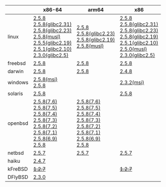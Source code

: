 ||x86-64|arm64|x86|ppc64le|armv7|ppc|armel|riscv64|armhf|sparc|mips|mipsel|alpha|
| --- | --- | --- | --- | --- | --- | --- | --- | --- | --- | --- | --- | --- | --- |
|linux|[2.5.8](https://github.com/roswell/sbcl_bin/releases/download/2.5.8/sbcl-2.5.8-x86-64-linux-binary.tar.bz2)<br />[2.5.8(glibc2.31)](https://github.com/roswell/sbcl_bin/releases/download/2.5.8/sbcl-2.5.8-x86-64-linux-glibc2.31-binary.tar.bz2)<br />[2.5.8(glibc2.23)](https://github.com/roswell/sbcl_bin/releases/download/2.5.8/sbcl-2.5.8-x86-64-linux-glibc2.23-binary.tar.bz2)<br />[2.5.8(musl)](https://github.com/roswell/sbcl_bin/releases/download/2.5.8/sbcl-2.5.8-x86-64-linux-musl-binary.tar.bz2)<br />[2.5.5(glibc2.19)](https://github.com/roswell/sbcl_bin/releases/download/2.5.5/sbcl-2.5.5-x86-64-linux-glibc2.19-binary.tar.bz2)<br />[2.5.1(glibc2.10)](https://github.com/roswell/sbcl_bin/releases/download/2.5.1/sbcl-2.5.1-x86-64-linux-glibc2.10-binary.tar.bz2)<br />[2.3.0(glibc2.5)](https://github.com/roswell/sbcl_bin/releases/download/2.3.0/sbcl-2.3.0-x86-64-linux-glibc2.5-binary.tar.bz2)<br />|[2.5.8](https://github.com/roswell/sbcl_bin/releases/download/2.5.8/sbcl-2.5.8-arm64-linux-binary.tar.bz2)<br />[2.5.8(glibc2.23)](https://github.com/roswell/sbcl_bin/releases/download/2.5.8/sbcl-2.5.8-arm64-linux-glibc2.23-binary.tar.bz2)<br />[2.5.8(glibc2.19)](https://github.com/roswell/sbcl_bin/releases/download/2.5.8/sbcl-2.5.8-arm64-linux-glibc2.19-binary.tar.bz2)<br />[2.5.8(musl)](https://github.com/roswell/sbcl_bin/releases/download/2.5.8/sbcl-2.5.8-arm64-linux-musl-binary.tar.bz2)<br />|[2.5.8](https://github.com/roswell/sbcl_bin/releases/download/2.5.8/sbcl-2.5.8-x86-linux-binary.tar.bz2)<br />[2.5.8(glibc2.31)](https://github.com/roswell/sbcl_bin/releases/download/2.5.8/sbcl-2.5.8-x86-linux-glibc2.31-binary.tar.bz2)<br />[2.5.8(glibc2.23)](https://github.com/roswell/sbcl_bin/releases/download/2.5.8/sbcl-2.5.8-x86-linux-glibc2.23-binary.tar.bz2)<br />[2.5.8(glibc2.19)](https://github.com/roswell/sbcl_bin/releases/download/2.5.8/sbcl-2.5.8-x86-linux-glibc2.19-binary.tar.bz2)<br />[2.5.1(glibc2.10)](https://github.com/roswell/sbcl_bin/releases/download/2.5.1/sbcl-2.5.1-x86-linux-glibc2.10-binary.tar.bz2)<br />[2.5.0(musl)](https://github.com/roswell/sbcl_bin/releases/download/2.5.0/sbcl-2.5.0-x86-linux-musl-binary.tar.bz2)<br />[2.3.0(glibc2.5)](https://github.com/roswell/sbcl_bin/releases/download/2.3.0/sbcl-2.3.0-x86-linux-glibc2.5-binary.tar.bz2)<br />|[2.5.8](https://github.com/roswell/sbcl_bin/releases/download/2.5.8/sbcl-2.5.8-ppc64le-linux-binary.tar.bz2)<br />[2.5.8(glibc2.23)](https://github.com/roswell/sbcl_bin/releases/download/2.5.8/sbcl-2.5.8-ppc64le-linux-glibc2.23-binary.tar.bz2)<br />[2.5.8(glibc2.19)](https://github.com/roswell/sbcl_bin/releases/download/2.5.8/sbcl-2.5.8-ppc64le-linux-glibc2.19-binary.tar.bz2)<br />|[2.5.8](https://github.com/roswell/sbcl_bin/releases/download/2.5.8/sbcl-2.5.8-armv7-linux-binary.tar.bz2)<br />[2.5.8(glibc2.19)](https://github.com/roswell/sbcl_bin/releases/download/2.5.8/sbcl-2.5.8-armv7-linux-glibc2.19-binary.tar.bz2)<br />|[2.4.8](https://github.com/roswell/sbcl_bin/releases/download/2.4.8/sbcl-2.4.8-ppc-linux-binary.tar.bz2)<br />|[2.5.0](https://github.com/roswell/sbcl_bin/releases/download/2.5.0/sbcl-2.5.0-armel-linux-binary.tar.bz2)<br />|[2.4.8](https://github.com/roswell/sbcl_bin/releases/download/2.4.8/sbcl-2.4.8-riscv64-linux-binary.tar.bz2)<br />|[2.4.8](https://github.com/roswell/sbcl_bin/releases/download/2.4.8/sbcl-2.4.8-armhf-linux-binary.tar.bz2)<br />[2.4.8(glibc2.19)](https://github.com/roswell/sbcl_bin/releases/download/2.4.8/sbcl-2.4.8-armhf-linux-glibc2.19-binary.tar.bz2)<br />[2.4.8(glibc2.13)](https://github.com/roswell/sbcl_bin/releases/download/2.4.8/sbcl-2.4.8-armhf-linux-glibc2.13-binary.tar.bz2)<br />|~~[1.4.1](https://github.com/roswell/sbcl_bin/releases/download/1.4.1/sbcl-1.4.1-sparc-linux-binary.tar.bz2)~~<br />|~~[1.0.23](https://github.com/roswell/sbcl_bin/releases/download/1.0.23/sbcl-1.0.23-mips-linux-binary.tar.bz2)~~<br />|~~[1.0.28](https://github.com/roswell/sbcl_bin/releases/download/1.0.28/sbcl-1.0.28-mipsel-linux-binary.tar.bz2)~~<br />|~~[1.0.28](https://github.com/roswell/sbcl_bin/releases/download/1.0.28/sbcl-1.0.28-alpha-linux-binary.tar.bz2)~~<br />|
|freebsd|[2.5.8](https://github.com/roswell/sbcl_bin/releases/download/2.5.8/sbcl-2.5.8-x86-64-freebsd-binary.tar.bz2)<br />|[2.5.8](https://github.com/roswell/sbcl_bin/releases/download/2.5.8/sbcl-2.5.8-arm64-freebsd-binary.tar.bz2)<br />|[2.5.8](https://github.com/roswell/sbcl_bin/releases/download/2.5.8/sbcl-2.5.8-x86-freebsd-binary.tar.bz2)<br />|||||||||||
|darwin|[2.5.8](https://github.com/roswell/sbcl_bin/releases/download/2.5.8/sbcl-2.5.8-x86-64-darwin-binary.tar.bz2)<br />|[2.5.8](https://github.com/roswell/sbcl_bin/releases/download/2.5.8/sbcl-2.5.8-arm64-darwin-binary.tar.bz2)<br />|[2.4.8](https://github.com/roswell/sbcl_bin/releases/download/2.4.8/sbcl-2.4.8-x86-darwin-binary.tar.bz2)<br />|||[2.4.8](https://github.com/roswell/sbcl_bin/releases/download/2.4.8/sbcl-2.4.8-ppc-darwin-binary.tar.bz2)<br />||||||||
|windows|[2.5.8(msi)](https://github.com/roswell/sbcl_bin/releases/download/2.5.8/sbcl-2.5.8-x86-64-windows-binary.msi)<br />[2.5.8](https://github.com/roswell/sbcl_bin/releases/download/2.5.8/sbcl-2.5.8-x86-64-windows-binary.tar.bz2)<br />||[2.3.2(msi)](https://github.com/roswell/sbcl_bin/releases/download/2.3.2/sbcl-2.3.2-x86-windows-binary.msi)<br />|||||||||||
|solaris|[2.5.8](https://github.com/roswell/sbcl_bin/releases/download/2.5.8/sbcl-2.5.8-x86-64-solaris-binary.tar.bz2)<br />||[2.5.8](https://github.com/roswell/sbcl_bin/releases/download/2.5.8/sbcl-2.5.8-x86-solaris-binary.tar.bz2)<br />|||||||~~[2.0.4](https://github.com/roswell/sbcl_bin/releases/download/2.0.4/sbcl-2.0.4-sparc-solaris-binary.tar.bz2)~~<br />||||
|openbsd|[2.5.8(7.6)](https://github.com/roswell/sbcl_bin/releases/download/2.5.8/sbcl-2.5.8-x86-64-openbsd-7.6-binary.tar.bz2)<br />[2.5.8(7.5)](https://github.com/roswell/sbcl_bin/releases/download/2.5.8/sbcl-2.5.8-x86-64-openbsd-7.5-binary.tar.bz2)<br />[2.5.8(7.4)](https://github.com/roswell/sbcl_bin/releases/download/2.5.8/sbcl-2.5.8-x86-64-openbsd-7.4-binary.tar.bz2)<br />[2.5.8(7.3)](https://github.com/roswell/sbcl_bin/releases/download/2.5.8/sbcl-2.5.8-x86-64-openbsd-7.3-binary.tar.bz2)<br />[2.5.8(7.2)](https://github.com/roswell/sbcl_bin/releases/download/2.5.8/sbcl-2.5.8-x86-64-openbsd-7.2-binary.tar.bz2)<br />[2.5.8(7.1)](https://github.com/roswell/sbcl_bin/releases/download/2.5.8/sbcl-2.5.8-x86-64-openbsd-7.1-binary.tar.bz2)<br />[2.5.8(6.9)](https://github.com/roswell/sbcl_bin/releases/download/2.5.8/sbcl-2.5.8-x86-64-openbsd-6.9-binary.tar.bz2)<br />[2.5.8](https://github.com/roswell/sbcl_bin/releases/download/2.5.8/sbcl-2.5.8-x86-64-openbsd-binary.tar.bz2)<br />|[2.5.8(7.6)](https://github.com/roswell/sbcl_bin/releases/download/2.5.8/sbcl-2.5.8-arm64-openbsd-7.6-binary.tar.bz2)<br />[2.5.8(7.5)](https://github.com/roswell/sbcl_bin/releases/download/2.5.8/sbcl-2.5.8-arm64-openbsd-7.5-binary.tar.bz2)<br />[2.5.8(7.4)](https://github.com/roswell/sbcl_bin/releases/download/2.5.8/sbcl-2.5.8-arm64-openbsd-7.4-binary.tar.bz2)<br />[2.5.8(7.3)](https://github.com/roswell/sbcl_bin/releases/download/2.5.8/sbcl-2.5.8-arm64-openbsd-7.3-binary.tar.bz2)<br />[2.5.8(7.2)](https://github.com/roswell/sbcl_bin/releases/download/2.5.8/sbcl-2.5.8-arm64-openbsd-7.2-binary.tar.bz2)<br />[2.5.8(7.1)](https://github.com/roswell/sbcl_bin/releases/download/2.5.8/sbcl-2.5.8-arm64-openbsd-7.1-binary.tar.bz2)<br />[2.5.8(6.9)](https://github.com/roswell/sbcl_bin/releases/download/2.5.8/sbcl-2.5.8-arm64-openbsd-6.9-binary.tar.bz2)<br />[2.5.8](https://github.com/roswell/sbcl_bin/releases/download/2.5.8/sbcl-2.5.8-arm64-openbsd-binary.tar.bz2)<br />||||||||||||
|netbsd|[2.5.7](https://github.com/roswell/sbcl_bin/releases/download/2.5.7/sbcl-2.5.7-x86-64-netbsd-binary.tar.bz2)<br />|[2.5.7](https://github.com/roswell/sbcl_bin/releases/download/2.5.7/sbcl-2.5.7-arm64-netbsd-binary.tar.bz2)<br />|[2.5.7](https://github.com/roswell/sbcl_bin/releases/download/2.5.7/sbcl-2.5.7-x86-netbsd-binary.tar.bz2)<br />|||~~[1.0.23](https://github.com/roswell/sbcl_bin/releases/download/1.0.23/sbcl-1.0.23-powerpc-netbsd-binary.tar.bz2)~~<br />||||||||
|haiku|[2.4.7](https://github.com/roswell/sbcl_bin/releases/download/2.4.7/sbcl-2.4.7-x86-64-haiku-binary.tar.bz2)<br />|||||||||||||
|kFreBSD|~~[1.2.7](https://github.com/roswell/sbcl_bin/releases/download/1.2.7/sbcl-1.2.7-x86-64-debian-kfreebsd-binary.tar.bz2)~~<br />||~~[1.2.7](https://github.com/roswell/sbcl_bin/releases/download/1.2.7/sbcl-1.2.7-x86-debian-kfreebsd-binary.tar.bz2)~~<br />|||||||||||
|DFlyBSD|[2.3.0](https://github.com/roswell/sbcl_bin/releases/download/2.3.0/sbcl-2.3.0-x86-64-DFlyBSD-binary.tar.bz2)<br />|||||||||||||
